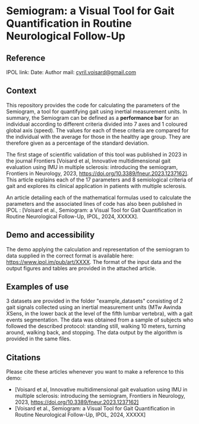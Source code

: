 # Semiogram: a Visual Tool for Gait Quantification in Routine Neurological Follow-Up

## Reference 

IPOL link: 
Date: 
Author mail: cyril.voisard@gmail.com

## Context

This repository provides the code for calculating the parameters of the Semiogram, a tool for quantifying gait using inertial measurement units. In summary, the Semiogram can be defined as a **performance bar** for an individual according to different criteria divided into 7 axes and 1 coloured global axis (speed). 
The values for each of these criteria are compared for the individual with the average for those in the healthy age group. They are therefore given as a percentage of the standard deviation.

The first stage of scientific validation of this tool was published in 2023 in the journal Frontiers [Voisard et al, Innovative multidimensional gait evaluation using IMU in multiple sclerosis: introducing the semiogram, Frontiers in Neurology, 2023, https://doi.org/10.3389/fneur.2023.1237162]. 
This article explains each of the 17 parameters and 8 semiological criteria of gait and explores its clinical application in patients with multiple sclerosis. 

An article detailing each of the mathematical formulas used to calculate the parameters and the associated lines of code has also been published in IPOL : 
[Voisard et al., Semiogram: a Visual Tool for Gait Quantification in Routine Neurological Follow-Up, IPOL, 2024, XXXXX].


## Demo and accessibility 

The demo applying the calculation and representation of the semiogram to data supplied in the correct format is available here: https://www.ipol.im/pub/art/XXXX.
The format of the input data and the output figures and tables are provided in the attached article. 


## Examples of use

3 datasets are provided in the folder "example_datasets" consisting of 2 gait signals collected using an inertial measurement units (MTw Awinda XSens, in the lower back at the level of the fifth lumbar vertebra), with a gait events segmentation. The data was obtained from a sample of subjects who followed the described protocol: standing still, walking 10 meters, turning around, walking back, and stopping.
The data output by the algorithm is provided in the same files. 

## Citations 

Please cite these articles whenever you want to make a reference to this demo:
- [Voisard et al, Innovative multidimensional gait evaluation using IMU in multiple sclerosis: introducing the semiogram, Frontiers in Neurology, 2023, https://doi.org/10.3389/fneur.2023.1237162]
- [Voisard et al., Semiogram: a Visual Tool for Gait Quantification in Routine Neurological Follow-Up, IPOL, 2024, XXXXX]
